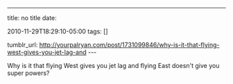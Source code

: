---
title: no title
date:

 2010-11-29T18:29:10-05:00 
tags:  []

tumblr_url:
http://yourpalryan.com/post/1731099846/why-is-it-that-flying-west-gives-you-jet-lag-and
\-\--

Why is it that flying West gives you jet lag and flying East doesn't
give you super powers?
